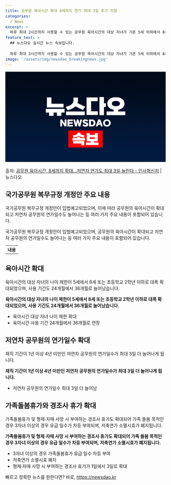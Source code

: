 ```yaml
---
title: 공무원 육아시간 확대 8세까지 연가 최대 3일 추가 지원
categories:
  - News
excerpt: >
  하루 최대 2시간까지 사용할 수 있는 공무원 육아시간의 대상 자녀가 기존 5세 이하에서 8세 또는 초등학교 …
feature_text: >
  ## 뉴스다오 실시간 뉴스 속보입니다.

  하루 최대 2시간까지 사용할 수 있는 공무원 육아시간의 대상 자녀가 기존 5세 이하에서 8세 또는 초등학교 …
image: '/assets/img/newsdao_breakingnews.jpg'
---
```


![뉴스다오 속보](/assets/img/newsdao_breakingnews.jpg)

<p>출처: <a href="https://newsdao.kr/3536" rel="dofollow">공무원 육아시간, 8세까지 확대…저연차 연가도 최대 3일 늘린다 - 인사혁신처</a> | 뉴스다오</p>

<h2 data-ke-size="size26">국가공무원 복무규정 개정안 주요 내용</h2>
국가공무원 복무규정 개정안이 입법예고되었으며, 이에 따라 공무원의 육아시간이 확대되고 저연차 공무원의 연가일수도 늘어나는 등 여러 가지 주요 내용이 포함되어 있습니다.

<p data-ke-size="size16">국가공무원 복무규정 개정안이 입법예고되었으며, 공무원의 육아시간이 확대되고 저연차 공무원의 연가일수도 늘어나는 등 여러 가지 주요 내용이 포함되어 있습니다.</p>

<table>
  <tr>
    <td style="text-align: center; height: 17px;"><b>내용</b></td>
  </tr>
</table>

<h2 data-ke-size="size26">육아시간 확대</h2>
육아시간의 대상 자녀의 나이 제한이 5세에서 8세 또는 초등학교 2학년 이하로 대폭 확대되었으며, 사용 기간도 24개월에서 36개월로 늘어났습니다.

<p data-ke-size="size16"><b>육아시간의 대상 자녀의 나이 제한이 5세에서 8세 또는 초등학교 2학년 이하로 대폭 확대되었으며, 사용 기간도 24개월에서 36개월로 늘어났습니다.</b></p>

<ul>
  <li>육아시간 대상 자녀 나이 제한 확대</li>
  <li>육아시간 사용 기간 24개월에서 36개월로 연장</li>
</ul>

<h2 data-ke-size="size26">저연차 공무원의 연가일수 확대</h2>
재직 기간이 1년 이상 4년 미만인 저연차 공무원의 연가일수가 최대 3일 더 늘어나게 됩니다.

<p data-ke-size="size16"><b>재직 기간이 1년 이상 4년 미만인 저연차 공무원의 연가일수가 최대 3일 더 늘어나게 됩니다.</b></p>

<ul>
  <li>저연차 공무원의 연가일수 최대 3일 더 늘어남</li>
</ul>

<h2 data-ke-size="size26">가족돌봄휴가와 경조사 휴가 확대</h2>
가족돌봄휴가 및 형제·자매 사망 시 부여하는 경조사 휴가도 확대되어 가족 돌봄 목적인 경우 3자녀 이상의 경우 유급 일수가 차등 부여되며, 저축연가 소멸시효가 폐지됩니다.

<p data-ke-size="size16"><b>가족돌봄휴가 및 형제·자매 사망 시 부여하는 경조사 휴가도 확대되어 가족 돌봄 목적인 경우 3자녀 이상의 경우 유급 일수가 차등 부여되며, 저축연가 소멸시효가 폐지됩니다.</b></p>

<ul>
  <li>3자녀 이상의 경우 가족돌봄휴가 유급 일수 차등 부여</li>
  <li>저축연가 소멸시효 폐지</li>
  <li>형제·자매 사망 시 부여하는 경조사 휴가가 1일에서 3일로 확대</li>
</ul>

<p data-ke-size="size16"></p> 

빠르고 정확한 뉴스를 원한다면? 바로, <a href="https://newsdao.kr" rel="dofollow">https://newsdao.kr</a>



